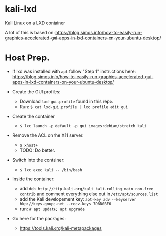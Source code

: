 # kali-lxd
Kali Linux on a LXD container

A lot of this is based on: https://blog.simos.info/how-to-easily-run-graphics-accelerated-gui-apps-in-lxd-containers-on-your-ubuntu-desktop/

 # Host Prep.

- If lxd was installed with `apt` follow "Step 1" instructions here: https://blog.simos.info/how-to-easily-run-graphics-accelerated-gui-apps-in-lxd-containers-on-your-ubuntu-desktop/

- Create the GUI profiles:
  - Download `lxd-gui.profile` found in this repo.
  - Run: `$ cat lxd-gui.profile | lxc profile edit gui`  

- Create the container:
  - `$ lxc launch -p default -p gui images:debian/stretch kali`
  
 - Remove the ACL on the X11 server.
   - `$ xhost+`
   - TODO: Do better.
  
 - Switch into the container:
   - `$ lxc exec kali -- /bin/bash`
  
  - Inside the container:
    - add `deb http://http.kali.org/kali kali-rolling main non-free contrib` and comment everything else out in `/etc/apt/sources.list`
    - add the Kali developement key: `apt-key adv --keyserver hkp://keys.gnupg.net --recv-keys 7D8D0BF6`
    - run: `# apt update; apt upgrade`
 
 - Go here for the packages:
   - https://tools.kali.org/kali-metapackages
